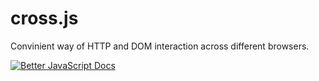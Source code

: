 cross.js
========

Convinient way of HTTP and DOM interaction across different browsers.

[![Better JavaScript Docs][1]][2]

[1]: http://static.jsconf.us/promotejsvs.png
[2]: https://developer.mozilla.org/en/JavaScript

